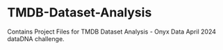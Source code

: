 # TMDB-Dataset-Analysis
Contains Project Files for TMDB Dataset Analysis - Onyx Data April 2024 dataDNA challenge.
